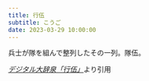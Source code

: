 ```yaml
---
title: 行伍
subtitle: こうご
date: 2023-03-29 10:00:00
---
```


兵士が隊を組んで整列したその一列。隊伍。

<cite>[デジタル大辞泉「行伍」](https://dictionary.goo.ne.jp/word/%E8%A1%8C%E4%BC%8D/)</cite>より引用